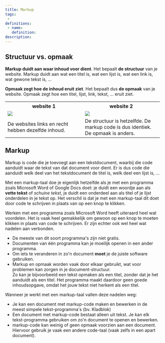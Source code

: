 ```yaml
---
title: Markup
tags: 
 - 
definitions:
 - name: 
   definition: 
description: 
---
```


## Structuur vs. opmaak

**Markup duidt aan waar inhoud voor dient**. Het bepaalt **de structuur** van je website. Markup duidt aan wat een titel is, wat een lijst is, wat een link is, wat gewone tekst is, ...

**Opmaak zegt hoe de inhoud eruit ziet**. Het bepaalt dus **de opmaak** van je website. Opmaak zegt hoe een titel, lijst, link, tekst, … eruit ziet. 

<table class="styledTable">
    <tr>
        <th style="width: 50%">
            website 1
        </th>
        <th style="width: 50%">
            website 2
        </th>
    </tr>
    <tr>
        <td><img src="{{ site.baseurl }}/assets/img/websites-maken-1.jpg"></td>
        <td><img src="{{ site.baseurl }}/assets/img/websites-maken-2.jpg"></td>
    </tr>
    <tr>
        <td>De websites links en recht hebben dezelfde inhoud.</td>
        <td>De structuur is hetzelfde. De markup code is dus identiek. De opmaak is anders. </td>
    </tr>
</table>

## Markup

Markup is code die je toevoegt aan een tekstdocument, waarbij die code aanduidt waar de tekst van dat document voor dient. Er is dus code die aanduidt welk deel van het tekstdocument de titel is, welk deel een lijst is, ...

Met een markup-taal doe je eigenlijk hetzelfde als je met een programma zoals Microsoft Word of Google Docs doet: je duidt een woordje aan als **vette tekst** of _schuine tekst_, je duidt een onderdeel aan als titel of je lijst onderdelen in je tekst op. Het verschil is dat je met een markup-taal dit doet door code te schrijven in plaats van op een knop te klikken. 

Werken met een programma zoals Microsoft Word heeft uiteraard heel wat voordelen. Het is vaak heel gemakkelijk om gewoon op een knop te moeten klikken in plaats van code te schrijven. Er zijn echter ook wel heel wat nadelen aan verbonden.
 - De meeste van dit soort programma's zijn niet gratis.
 - Documenten van één programma kan je moeilijk openen in een ander programma.
 - Om iets te veranderen in zo'n document **moet** je de juiste software gebruiken.
 - Markup en opmaak worden vaak door elkaar gebruikt, wat voor problemen kan zorgen in je document-structuur.<br>
   Zo kan je bijvoorbeeld een tekst opmaken als een titel, zonder dat je het aanduidt als een titel. Het programma maakt daardoor geen goede inhoudsopgave, omdat het jouw tekst niet herkent als een titel.

Wanneer je werkt met een markup-taal vallen deze nadelen weg:
 - Je kan een document met markup-code maken en bewerken in de meest simpele tekst-programma's (bv. Kladblok)
 - Een document met markup-code bestaat alleen uit tekst. Je kan elk tekst-programma gebruiken om zo'n document te openen en bewerken.
 - markup-code kan weinig of geen opmaak voorzien aan een document. Hiervoor gebruik je vaak een andere code-taal (vaak zelfs in een apart document).
